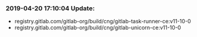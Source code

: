 ### 2019-04-20 17:10:04 Update:

- registry.gitlab.com/gitlab-org/build/cng/gitlab-task-runner-ce:v11-10-0
- registry.gitlab.com/gitlab-org/build/cng/gitlab-unicorn-ce:v11-10-0
